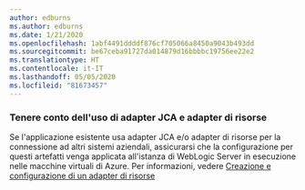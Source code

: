 ```yaml
---
author: edburns
ms.author: edburns
ms.date: 1/21/2020
ms.openlocfilehash: 1abf4491ddddf876cf705066a8450a9043b493dd
ms.sourcegitcommit: be67ceba91727da014879d16bbbbc19756ee22e2
ms.translationtype: HT
ms.contentlocale: it-IT
ms.lasthandoff: 05/05/2020
ms.locfileid: "81673457"
---
```

### <a name="account-for-the-use-of-jca-adapters-and-resource-adapters"></a>Tenere conto dell'uso di adapter JCA e adapter di risorse

Se l'applicazione esistente usa adapter JCA e/o adapter di risorse per la connessione ad altri sistemi aziendali, assicurarsi che la configurazione per questi artefatti venga applicata all'istanza di WebLogic Server in esecuzione nelle macchine virtuali di Azure. Per informazioni, vedere [Creazione e configurazione di un adapter di risorse](https://docs.oracle.com/middleware/12213/wls/ADAPT/creating.htm)
